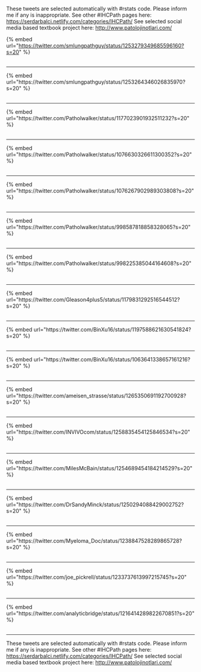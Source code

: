 

These tweets are selected automatically with #rstats code. Please inform me if any is inappropriate.
See other #IHCPath pages here: https://serdarbalci.netlify.com/categories/IHCPath/ 
See selected social media based textbook project here: http://www.patolojinotlari.com/

{% embed url="https://twitter.com/smlungpathguy/status/1253279349685596160?s=20" %}<br>
<br>
<hr>
{% embed url="https://twitter.com/smlungpathguy/status/1253264346026835970?s=20" %}<br>
<br>
<hr>
{% embed url="https://twitter.com/Patholwalker/status/1177023901932511232?s=20" %}<br>
<br>
<hr>
{% embed url="https://twitter.com/Patholwalker/status/1076630326611300352?s=20" %}<br>
<br>
<hr>
{% embed url="https://twitter.com/Patholwalker/status/1076267902989303808?s=20" %}<br>
<br>
<hr>
{% embed url="https://twitter.com/Patholwalker/status/998587818858328065?s=20" %}<br>
<br>
<hr>
{% embed url="https://twitter.com/Patholwalker/status/998225385044164608?s=20" %}<br>
<br>
<hr>
{% embed url="https://twitter.com/Gleason4plus5/status/1179831292516544512?s=20" %}<br>
<br>
<hr>
{% embed url="https://twitter.com/BinXu16/status/1197588621630541824?s=20" %}<br>
<br>
<hr>
{% embed url="https://twitter.com/BinXu16/status/1063641338657161216?s=20" %}<br>
<br>
<hr>
{% embed url="https://twitter.com/ameisen_strasse/status/1265350691192700928?s=20" %}<br>
<br>
<hr>
{% embed url="https://twitter.com/INVIVOcom/status/1258835454125846534?s=20" %}<br>
<br>
<hr>
{% embed url="https://twitter.com/MilesMcBain/status/1254689454184214529?s=20" %}<br>
<br>
<hr>
{% embed url="https://twitter.com/DrSandyMinck/status/1250294088429002752?s=20" %}<br>
<br>
<hr>
{% embed url="https://twitter.com/Myeloma_Doc/status/1238847528289865728?s=20" %}<br>
<br>
<hr>
{% embed url="https://twitter.com/joe_pickrell/status/1233737613997215745?s=20" %}<br>
<br>
<hr>
{% embed url="https://twitter.com/analyticbridge/status/1216414289822670851?s=20" %}<br>
<br>
<hr>


These tweets are selected automatically with #rstats code. Please inform me if any is inappropriate.
See other #IHCPath pages here: https://serdarbalci.netlify.com/categories/IHCPath/ 
See selected social media based textbook project here: http://www.patolojinotlari.com/
